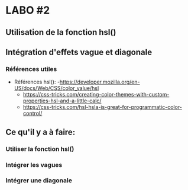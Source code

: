 # LABO #2
## Utilisation de la fonction hsl() 
## Intégration d'effets vague et diagonale

### Références utiles

- Références hsl():
    -https://developer.mozilla.org/en-US/docs/Web/CSS/color_value/hsl
    - https://css-tricks.com/creating-color-themes-with-custom-properties-hsl-and-a-little-calc/
    - https://css-tricks.com/hsl-hsla-is-great-for-programmatic-color-control/

## Ce qu'il y a à faire:
### Utiliser la fonction hsl()
### Intégrer les vagues
### Intégrer une diagonale